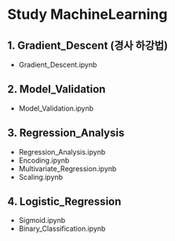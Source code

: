 # Study MachineLearning

## 1. Gradient_Descent (경사 하강법)
- Gradient_Descent.ipynb

## 2. Model_Validation
- Model_Validation.ipynb

## 3. Regression_Analysis
- Regression_Analysis.ipynb
- Encoding.ipynb
- Multivariate_Regression.ipynb
- Scaling.ipynb

## 4. Logistic_Regression
- Sigmoid.ipynb
- Binary_Classification.ipynb
